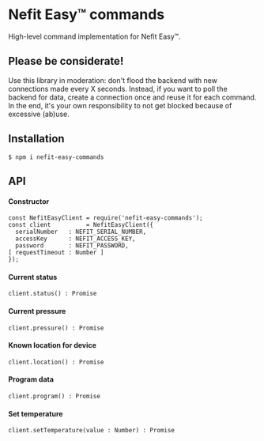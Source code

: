 # Nefit Easy™ commands

High-level command implementation for Nefit Easy™.

## Please be considerate!

Use this library in moderation: don't flood the backend with new connections made every X seconds. Instead, if you want to poll the backend for data, create a connection once and reuse it for each command. In the end, it's your own responsibility to not get blocked because of excessive (ab)use.

## Installation

```
$ npm i nefit-easy-commands
```

## API

#### Constructor

```
const NefitEasyClient = require('nefit-easy-commands');
const client          = NefitEasyClient({
  serialNumber   : NEFIT_SERIAL_NUMBER,
  accessKey      : NEFIT_ACCESS_KEY,
  password       : NEFIT_PASSWORD,
[ requestTimeout : Number ]
});
```

#### Current status

```
client.status() : Promise
```

#### Current pressure

```
client.pressure() : Promise
```

#### Known location for device

```
client.location() : Promise
```

#### Program data

```
client.program() : Promise
```

#### Set temperature

```
client.setTemperature(value : Number) : Promise
```
